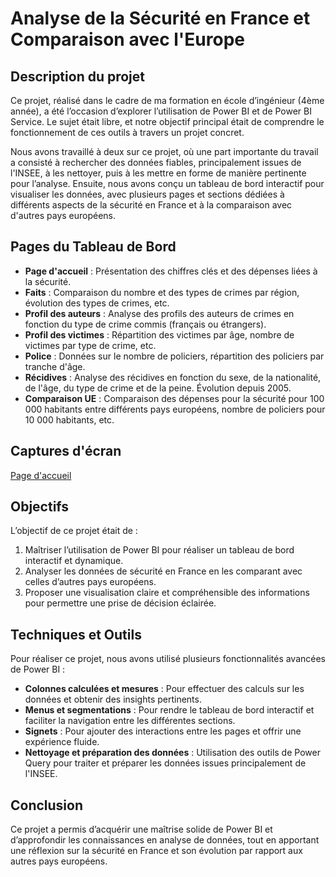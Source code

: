 # Analyse de la Sécurité en France et Comparaison avec l'Europe

## Description du projet

Ce projet, réalisé dans le cadre de ma formation en école d’ingénieur (4ème année), a été l’occasion d’explorer l’utilisation de Power BI et de Power BI Service. Le sujet était libre, et notre objectif principal était de comprendre le fonctionnement de ces outils à travers un projet concret.

Nous avons travaillé à deux sur ce projet, où une part importante du travail a consisté à rechercher des données fiables, principalement issues de l'INSEE, à les nettoyer, puis à les mettre en forme de manière pertinente pour l’analyse. Ensuite, nous avons conçu un tableau de bord interactif pour visualiser les données, avec plusieurs pages et sections dédiées à différents aspects de la sécurité en France et à la comparaison avec d'autres pays européens.

## Pages du Tableau de Bord

- **Page d'accueil** : Présentation des chiffres clés et des dépenses liées à la sécurité.
- **Faits** : Comparaison du nombre et des types de crimes par région, évolution des types de crimes, etc.
- **Profil des auteurs** : Analyse des profils des auteurs de crimes en fonction du type de crime commis (français ou étrangers).
- **Profil des victimes** : Répartition des victimes par âge, nombre de victimes par type de crime, etc.
- **Police** : Données sur le nombre de policiers, répartition des policiers par tranche d'âge.
- **Récidives** : Analyse des récidives en fonction du sexe, de la nationalité, de l'âge, du type de crime et de la peine. Évolution depuis 2005.
- **Comparaison UE** : Comparaison des dépenses pour la sécurité pour 100 000 habitants entre différents pays européens, nombre de policiers pour 10 000 habitants, etc.

## Captures d'écran
[Page d'accueil](assets/Page_home.jpeg)


## Objectifs

L’objectif de ce projet était de :
1. Maîtriser l’utilisation de Power BI pour réaliser un tableau de bord interactif et dynamique.
2. Analyser les données de sécurité en France en les comparant avec celles d’autres pays européens.
3. Proposer une visualisation claire et compréhensible des informations pour permettre une prise de décision éclairée.

## Techniques et Outils

Pour réaliser ce projet, nous avons utilisé plusieurs fonctionnalités avancées de Power BI :
- **Colonnes calculées et mesures** : Pour effectuer des calculs sur les données et obtenir des insights pertinents.
- **Menus et segmentations** : Pour rendre le tableau de bord interactif et faciliter la navigation entre les différentes sections.
- **Signets** : Pour ajouter des interactions entre les pages et offrir une expérience fluide.
- **Nettoyage et préparation des données** : Utilisation des outils de Power Query pour traiter et préparer les données issues principalement de l'INSEE.

## Conclusion

Ce projet a permis d’acquérir une maîtrise solide de Power BI et d’approfondir les connaissances en analyse de données, tout en apportant une réflexion sur la sécurité en France et son évolution par rapport aux autres pays européens.
